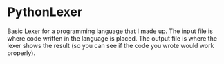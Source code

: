 # PythonLexer
Basic Lexer for a programming language that I made up. 
The input file is where code written in the language is placed.
The output file is where the lexer shows the result (so you can see if the code you wrote would work properly).
